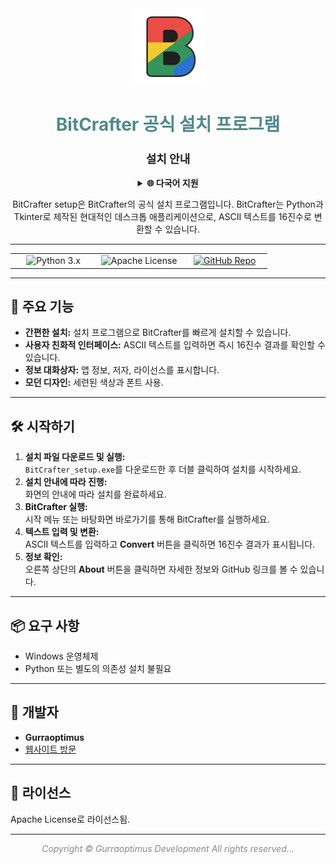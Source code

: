 <div align="center">

<img src="https://raw.githubusercontent.com/gurraoptimus/BitCrafter/gh-page/assets/BitCrafter%20(2).png" alt="BitCrafter Logo" width="120" />

# <span style="color:#4F8A8B;">BitCrafter 공식 설치 프로그램</span>
### <span style="font-size:1.1em; color:#222;">설치 안내</span>
<details>
<summary><b>🌐 다국어 지원</b></summary>

BitCrafter README는 여러 언어로 제공됩니다:

- [English](README.md)
- [Svenska](/Multi-language/README.sv.md)
- [한국어](/Multi-language/) (현재)
- [Norsk](/Multi-language/README.no.md)

번역에 기여하려면 <code>README.[lang].md</code> 파일을 새로 만들고(예: 프랑스어는 <code>README.fr.md</code>) 풀 리퀘스트를 제출해 주세요.
</details>

BitCrafter setup은 BitCrafter의 공식 설치 프로그램입니다. BitCrafter는 Python과 Tkinter로 제작된 현대적인 데스크톱 애플리케이션으로, ASCII 텍스트를 16진수로 변환할 수 있습니다.

</div>

---

<div align="center">

<table>
    <tr>
        <td align="center" width="33%">
            <img src="https://img.shields.io/badge/Python-3.x-blue?logo=python" alt="Python 3.x" />
        </td>
        <td align="center" width="33%">
            <img src="https://img.shields.io/badge/License-Apache-green.svg" alt="Apache License" />
        </td>
        <td align="center" width="33%">
            <a href="https://github.com/gurraoptimus/BitCrafter/tree/gh-page">
                <img src="https://img.shields.io/badge/GitHub-Repository-black?logo=github" alt="GitHub Repo" />
            </a>
        </td>
    </tr>
</table>

</div>

---

## 🚀 주요 기능

- **간편한 설치:** 설치 프로그램으로 BitCrafter를 빠르게 설치할 수 있습니다.
- **사용자 친화적 인터페이스:** ASCII 텍스트를 입력하면 즉시 16진수 결과를 확인할 수 있습니다.
- **정보 대화상자:** 앱 정보, 저자, 라이선스를 표시합니다.
- **모던 디자인:** 세련된 색상과 폰트 사용.

---

## 🛠️ 시작하기

<ol>
    <li>
        <b>설치 파일 다운로드 및 실행:</b><br>
        <code>BitCrafter_setup.exe</code>를 다운로드한 후 더블 클릭하여 설치를 시작하세요.
    </li>
    <li>
        <b>설치 안내에 따라 진행:</b><br>
        화면의 안내에 따라 설치를 완료하세요.
    </li>
    <li>
        <b>BitCrafter 실행:</b><br>
        시작 메뉴 또는 바탕화면 바로가기를 통해 BitCrafter를 실행하세요.
    </li>
    <li>
        <b>텍스트 입력 및 변환:</b><br>
        ASCII 텍스트를 입력하고 <b>Convert</b> 버튼을 클릭하면 16진수 결과가 표시됩니다.
    </li>
    <li>
        <b>정보 확인:</b><br>
        오른쪽 상단의 <b>About</b> 버튼을 클릭하면 자세한 정보와 GitHub 링크를 볼 수 있습니다.
    </li>
</ol>

---

## 📦 요구 사항

- Windows 운영체제  
- Python 또는 별도의 의존성 설치 불필요

---

## 👤 개발자

- **Gurraoptimus**  
- [웹사이트 방문](https://gurraoptimus.github.io/BitCrafter)

---

## 📄 라이선스

Apache License로 라이선스됨.

---

<div align="center" style="color:#888;">
    <em>Copyright &copy; Gurraoptimus Development All rights reserved&mldr;</em>
</div>